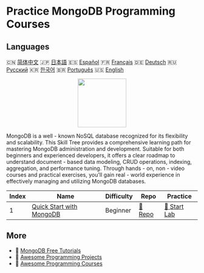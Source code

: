 # Practice MongoDB Programming Courses

## Languages

🇨🇳 [简体中文](README_zh.md) 🇯🇵 [日本語](README_ja.md) 🇪🇸 [Español](README_es.md) 🇫🇷 [Français](README_fr.md) 🇩🇪 [Deutsch](README_de.md) 🇷🇺 [Русский](README_ru.md) 🇰🇷 [한국어](README_ko.md) 🇧🇷 [Português](README_pt.md) 🇺🇸 [English](README.md) 

<div align="center">
<img width="128px" src="https://file.labex.io/path/iL7seSYd8jLs.png">
</div>

MongoDB is a well - known NoSQL database recognized for its flexibility and scalability. This Skill Tree provides a comprehensive learning path for mastering MongoDB administration and development. Suitable for both beginners and experienced developers, it offers a clear roadmap to understand document - based data modeling, CRUD operations, indexing, aggregation, and performance tuning. Through hands - on, non - video courses and practical exercises, you'll gain real - world experience in effectively managing and utilizing MongoDB databases.

|   Index | Name                                                                          | Difficulty   | Repo                                                              | Practice                                                          |
|---------|-------------------------------------------------------------------------------|--------------|-------------------------------------------------------------------|-------------------------------------------------------------------|
|       1 | [Quick Start with MongoDB](https://labex.io/courses/quick-start-with-mongodb) | Beginner     | [🔗 Repo](https://github.com/labex-labs/quick-start-with-mongodb) | [🚀 Start Lab](https://labex.io/courses/quick-start-with-mongodb) |

## More

- 🔗 [MongoDB Free Tutorials](https://github.com/labex-labs/mongodb-free-tutorials)
- 🔗 [Awesome Programming Projects](https://github.com/labex-labs/awesome-programming-projects)
- 🔗 [Awesome Programming Courses](https://github.com/labex-labs/awesome-programming-courses)

